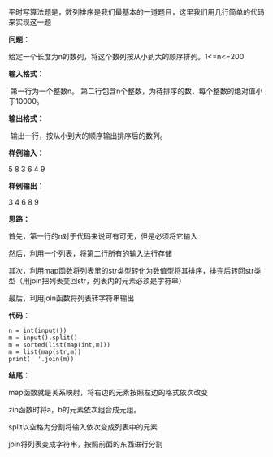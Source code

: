 平时写算法题是，数列排序是我们最基本的一道题目，这里我们用几行简单的代码来实现这一题

**问题：**

​	给定一个长度为n的数列，将这个数列按从小到大的顺序排列。1<=n<=200

**输入格式：**

​	第一行为一个整数n。
​	第二行包含n个整数，为待排序的数，每个整数的绝对值小于10000。

**输出格式：**

​	输出一行，按从小到大的顺序输出排序后的数列。

**样例输入：**

5
8 3 6 4 9

**样例输出：**

3 4 6 8 9

**思路：**

首先，第一行的n对于代码来说可有可无，但是必须将它输入

然后，利用一个列表，将第二行所有的输入进行存储

其次，利用map函数将列表里的str类型转化为数值型将其排序，排完后转回str类型（用join把列表变回str，列表内的元素必须是字符串）

最后，利用join函数将列表转字符串输出

**代码：**

```
n = int(input())
m = input().split()
m = sorted(list(map(int,m)))
m = list(map(str,m))
print(' '.join(m))
```

**结尾：**

map函数就是关系映射，将右边的元素按照左边的格式依次改变

zip函数时将a，b的元素依次组合成元组。

split以空格为分割将输入依次变成列表中的元素

join将列表变成字符串，按照前面的东西进行分割